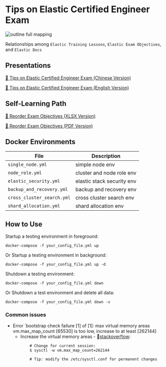 # Tips on Elastic Certified Engineer Exam

![outline full mapping](./artwork/outline.png)

Relationships among `Elastic Training Lessons`, `Elastic Exam Objectives`, and `Elastic Docs`

## Presentations
[📝 Tips on Elastic Certified Engineer Exam (Chinese Version)](Tips%20on%20Elastic%20Certified%20Engineer%20Exam%20-%20CN.pdf)

[📝 Tips on Elastic Certified Engineer Exam (English Version)](Tips%20on%20Elastic%20Certified%20Engineer%20Exam%20-%20EN.pdf)

## Self-Learning Path
[📝 Reorder Exam Objectives (XLSX Version)](./outline/outline.xlsx)

[📝 Reorder Exam Objectives (PDF Version)](./outline/outline.pdf)
## Docker Environments

| File                        | Description
| ---                         | --
| `single_node.yml`           | simple node env
| `node_role.yml `            | cluster and node role env
| `elastic_security.yml`      | elastic stack security env
| `backup_and_recovery.yml`   | backup and recovery env
| `cross_cluster_search.yml`  | cross cluster search env
| `shard_allocation.yml`      | shard allocation env

## How to Use

Startup a testing environment in foreground:

```
docker-compose -f your_config_file.yml up
```

Or Startup a testing environment in background:

```
docker-compose -f your_config_file.yml up -d
```

Shutdown a testing environment:

```
docker-compose -f your_config_file.yml down
```
Or Shutdown a test environment and delete all data:

```
docker-compose -f your_config_file.yml down -v
```

### Common issues
- Error `bootstrap check failure [1] of [1]: max virtual memory areas vm.max_map_count [65530] is too low, increase to at least [262144]
  - Increase the virtual memory areas - 🔗[stackoverflow](https://stackoverflow.com/a/51448773):
    ```
        # Change for current session: 
        $ sysctl -w vm.max_map_count=262144

        # Tip: modify the /etc/sysctl.conf for permanent changes
    ```